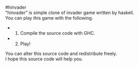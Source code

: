 #hinvader  
"hinvader" is simple clone of invader game written by haskell.  
You can play this game with the following.  
* 1. Compile the source code with GHC.
* 2. Play!  
  
You can alter this source code and redistribute freely.  
I hope this source code will help you.  